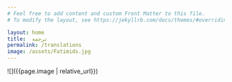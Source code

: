 ```yaml
---
# Feel free to add content and custom Front Matter to this file.
# To modify the layout, see https://jekyllrb.com/docs/themes/#overriding-theme-defaults

layout: home
title:  ترجمه
permalink: /translations
image: /assets/Fatimids.jpg
---
```

![]({{page.image | relative_url}})